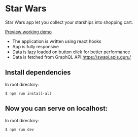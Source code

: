# Star Wars

Star Wars app let you collect your starships into shopping cart.

<a href="https://konrad151.usermd.net/star-wars/" target="_blank">Preview working demo</a>

 - The application is written using react hooks
 - App is fully responsive
 - Data is lazy loaded on button click for better performance
 - Data is fetched from GraphQL API https://swapi.apis.guru/


## Install dependencies
In root directory:
```
$ npm run install-all
```

## Now you can serve on localhost:
In root directory:
```
$ npm run dev
```